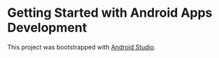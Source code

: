# Getting Started with Android Apps Development

This project was bootstrapped with [Android Studio](https://developer.android.com/studio).
